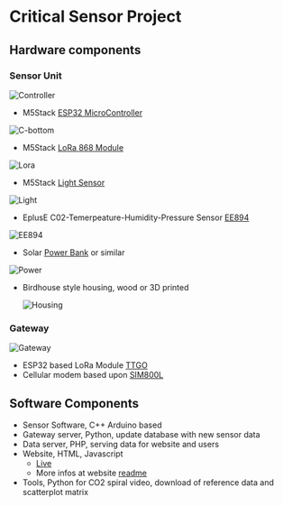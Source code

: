 # Critical Sensor Project

## Hardware components
### Sensor Unit
  ![Controller](https://raw.githubusercontent.com/digital-codes/critical-sensor/master/assets/controller-side.jpg)
  
 * M5Stack [ESP32 MicroController](https://docs.m5stack.com/#/en/core/gray)
 
  ![C-bottom](https://raw.githubusercontent.com/digital-codes/critical-sensor/master/assets/controller-bottom.jpg)
  
 * M5Stack [LoRa 868 Module](https://docs.m5stack.com/#/en/module/lora868)
 
  ![Lora](https://raw.githubusercontent.com/digital-codes/critical-sensor/master/assets/lora-bottom.jpg)

 * M5Stack [Light Sensor](https://docs.m5stack.com/#/en/unit/light)
 
  ![Light](https://raw.githubusercontent.com/digital-codes/critical-sensor/master/assets/lightSensor.jpg)

 * EplusE C02-Temerpeature-Humidity-Pressure Sensor [EE894](http://downloads.epluse.com/fileadmin/data/product/ee894/datasheet_EE894.pdf)
 
  ![EE894](https://raw.githubusercontent.com/digital-codes/critical-sensor/master/assets/ee894.jpg)

 * Solar [Power Bank](https://www.pearl.de/a-PX2957-1420.shtml) or similar
 
  ![Power](https://raw.githubusercontent.com/digital-codes/critical-sensor/master/assets/powerBank.jpg)

* Birdhouse style housing, wood or 3D printed

  ![Housing](https://raw.githubusercontent.com/digital-codes/critical-sensor/master/assets/birdhouse-3d.png)

 ### Gateway
   ![Gateway](https://raw.githubusercontent.com/digital-codes/critical-sensor/master/assets/gateway.jpg)

  * ESP32 based LoRa Module [TTGO](http://www.lilygo.cn/prod_view.aspx?TypeId=50003&Id=1134&FId=t3:50003:3) 
  * Cellular modem based upon [SIM800L](https://www.simcom.com/product/SIM800.html) 
  
## Software Components
 * Sensor Software, C++ Arduino based 
 * Gateway server, Python, update database with new sensor data 
 * Data server, PHP, serving data for website and users 
 * Website, HTML, Javascript 
   * [Live](https://critical-sensors.de/) 
   * More infos at website [readme](https://github.com/digital-codes/critical-sensor/blob/master/website/readme.md) 
 * Tools, Python for CO2 spiral video, download of reference data and scatterplot matrix 
 
 

 
 
